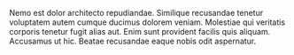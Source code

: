 Nemo est dolor architecto repudiandae. Similique recusandae tenetur voluptatem autem cumque ducimus dolorem veniam. Molestiae qui veritatis corporis tenetur fugit alias aut. Enim sunt provident facilis quis aliquam. Accusamus ut hic. Beatae recusandae eaque nobis odit aspernatur.